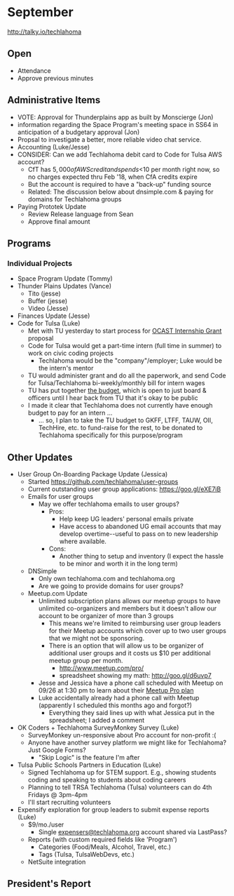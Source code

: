 # September
http://talky.io/techlahoma

## Open
* Attendance
* Approve previous minutes


## Administrative Items
* VOTE: Approval for Thunderplains app as built by Monscierge (Jon)
* information regarding the Space Program's meeting space in SS64 in anticipation of a budgetary approval (Jon)
* Propsal to investigate a better, more reliable video chat service.
* Accounting (Luke/Jesse)
* CONSIDER: Can we add Techlahoma debit card to Code for Tulsa AWS account?
   - CfT has $5,000 of AWS credit and spends <$10 per month right now, so no charges expected thru Feb '18, when CfA credits expire
   - But the account is required to have a "back-up" funding source
   - Related: The discussion below about dnsimple.com & paying for domains for Techlahoma groups
* Paying Prototek Update
   - Review Release language from Sean
   - Approve final amount

## Programs

### Individual Projects
* Space Program Update (Tommy)
* Thunder Plains Updates (Vance)
  - Tito (jesse)
  - Buffer (jesse)
  - Video (Jesse)
* Finances Update (Jesse)
* Code for Tulsa (Luke)
  - Met with TU yesterday to start process for [OCAST Internship Grant](https://www.ok.gov/ocast/Programs/Intern_Partnerships_(Intern)/index.html) proposal
  - Code for Tulsa would get a part-time intern (full time in summer) to work on civic coding projects
    - Techlahoma would be the "company"/employer; Luke would be the intern's mentor
  - TU would administer grant and do all the paperwork, and send Code for Tulsa/Techlahoma bi-weekly/monthly bill for intern wages
  - TU has put together [the budget](https://docs.google.com/spreadsheets/d/151bdfPnScKJpQm36EE8Ad0N66hIWCKAmX03q49qwlmg/edit#gid=1756696116), which is open to just board & officers until I hear back from TU that it's okay to be public
  - I made it clear that Techlahoma does not currently have enough budget to pay for an intern ...
    - ... so, I plan to take the TU budget to GKFF, LTFF, TAUW, OII, TechHire, etc. to fund-raise for the rest, to be donated to Techlahoma specifically for this purpose/program

## Other Updates
* User Group On-Boarding Package Update (Jessica)
  - Started https://github.com/techlahoma/user-groups
  - Current outstanding user group applications: https://goo.gl/eXE7iB
  - Emails for user groups
    - May we offer techlahoma emails to user groups?
      - Pros:
        - Help keep UG leaders' personal emails private
        - Have access to abandoned UG email accounts that may develop overtime--useful to pass on to new leadership where available.
      - Cons:
        - Another thing to setup and inventory (I expect the hassle to be minor and worth it in the long term)
  - DNSimple
    - Only own techlahoma.com and techlahoma.org
    - Are we going to provide domains for user groups? 
  - Meetup.com Update
    - Unlimited subscription plans allows our meetup groups to have unlimited co-organizers and members but it doesn't allow our account to be organizer of more than 3 groups
      - This means we're limited to reimbursing user group leaders for their Meetup accounts which cover up to two user groups that we might not be sponsoring.
      - There is an option that will allow us to be organizer of additional user groups and it costs us $10 per additional meetup group per month.
        - http://www.meetup.com/pro/
        - spreadsheet showing my math: http://goo.gl/d6uvp7
     - Jesse and Jessica have a phone call scheduled with Meetup on 09/26 at 1:30 pm to learn about their [Meetup Pro plan](http://www.meetup.com/pro/)
     - Luke accidentally already had a phone call with Meetup (apparently I scheduled this months ago and forgot?)
        - Everything they said lines up with what Jessica put in the spreadsheet; I added a comment
* OK Coders + Techlahoma SurveyMonkey Survey (Luke)
   - SurveyMonkey un-responsive about Pro account for non-profit :(
   - Anyone have another survey platform we might like for Techlahoma? Just Google Forms?
      - "Skip Logic" is the feature I'm after
* Tulsa Public Schools Partners in Education (Luke)
   - Signed Techlahoma up for STEM support. E.g., showing students coding and speaking to students about coding careers
   - Planning to tell TRSA Techlahoma (Tulsa) volunteers can do 4th Fridays @ 3pm-4pm
   - I'll start recruiting volunteers
* Expensify exploration for group leaders to submit expense reports (Luke)
   - $9/mo./user
     - Single expensers@techlahoma.org account shared via LastPass?
   - Reports (with custom required fields like 'Program')
     - Categories (Food/Meals, Alcohol, Travel, etc.)
     - Tags (Tulsa, TulsaWebDevs, etc.)
   - NetSuite integration

## President's Report 
